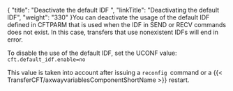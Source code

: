 {
    "title": "Deactivate the default IDF ",
    "linkTitle": "Deactivating the default IDF",
    "weight": "330"
}You can deactivate the usage of the default IDF defined in CFTPARM that is used when the IDF in SEND or RECV commands does not exist. In this case, transfers that use nonexistent IDFs will end in error.

To disable the use of the default IDF, set the UCONF value: `cft.default_idf.enable=no`

This value is taken into account after issuing a `reconfig `command or a {{< TransferCFT/axwayvariablesComponentShortName  >}} restart.
